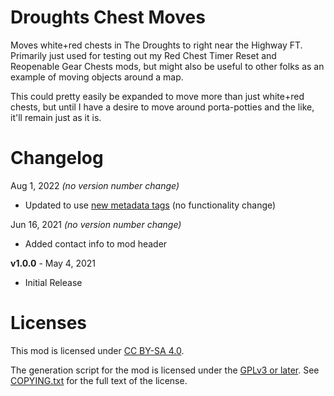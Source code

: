Droughts Chest Moves
====================

Moves white+red chests in The Droughts to right near the Highway FT.
Primarily just used for testing out my Red Chest Timer Reset and
Reopenable Gear Chests mods, but might also be useful to other folks
as an example of moving objects around a map.

This could pretty easily be expanded to move more than just white+red
chests, but until I have a desire to move around porta-potties and the
like, it'll remain just as it is.

Changelog
=========

Aug 1, 2022 *(no version number change)*
 * Updated to use [new metadata tags](https://github.com/apple1417/blcmm-parsing/tree/master/blimp)
   (no functionality change)

Jun 16, 2021 *(no version number change)*
 * Added contact info to mod header

**v1.0.0** - May 4, 2021
 * Initial Release
 
Licenses
========

This mod is licensed under [CC BY-SA 4.0](https://creativecommons.org/licenses/by-sa/4.0/).

The generation script for the mod is licensed under the
[GPLv3 or later](https://www.gnu.org/licenses/quick-guide-gplv3.html).
See [COPYING.txt](../../COPYING.txt) for the full text of the license.

